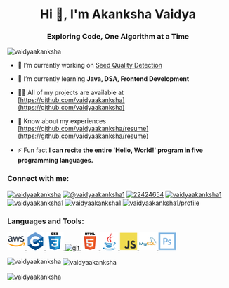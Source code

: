 <h1 align="center">Hi 👋, I'm Akanksha Vaidya</h1>
<h3 align="center">Exploring Code, One Algorithm at a Time</h3>

<p align="left"> <img src="https://komarev.com/ghpvc/?username=vaidyaakanksha&label=Profile%20views&color=0e75b6&style=flat" alt="vaidyaakanksha" /> </p>

- 🔭 I’m currently working on [Seed Quality Detection](https://github.com/vaidyaakanksha/seeddetection)

- 🌱 I’m currently learning **Java, DSA, Frontend Development**

- 👨‍💻 All of my projects are available at [https://github.com/vaidyaakanksha](https://github.com/vaidyaakanksha)

- 📄 Know about my experiences [https://github.com/vaidyaakanksha/resume](https://github.com/vaidyaakanksha/resume)

- ⚡ Fun fact **I can recite the entire 'Hello, World!' program in five programming languages.**

<h3 align="left">Connect with me:</h3>
<p align="left">
<a href="https://linkedin.com/in/vaidyaakanksha" target="blank"><img align="center" src="https://raw.githubusercontent.com/rahuldkjain/github-profile-readme-generator/master/src/images/icons/Social/linked-in-alt.svg" alt="vaidyaakanksha" height="30" width="40" /></a>
<a href="https://medium.com/@vaidyaakanksha1" target="blank"><img align="center" src="https://raw.githubusercontent.com/rahuldkjain/github-profile-readme-generator/master/src/images/icons/Social/medium.svg" alt="@vaidyaakanksha1" height="30" width="40" /></a>
<a href="https://www.codechef.com/users/22424654" target="blank"><img align="center" src="https://cdn.jsdelivr.net/npm/simple-icons@3.1.0/icons/codechef.svg" alt="22424654" height="30" width="40" /></a>
<a href="https://www.hackerrank.com/vaidyaakanksha1" target="blank"><img align="center" src="https://raw.githubusercontent.com/rahuldkjain/github-profile-readme-generator/master/src/images/icons/Social/hackerrank.svg" alt="vaidyaakanksha1" height="30" width="40" /></a>
<a href="https://codeforces.com/profile/vaidyaakanksha1" target="blank"><img align="center" src="https://raw.githubusercontent.com/rahuldkjain/github-profile-readme-generator/master/src/images/icons/Social/codeforces.svg" alt="vaidyaakanksha1" height="30" width="40" /></a>
<a href="https://www.leetcode.com/vaidyaakanksha1" target="blank"><img align="center" src="https://raw.githubusercontent.com/rahuldkjain/github-profile-readme-generator/master/src/images/icons/Social/leet-code.svg" alt="vaidyaakanksha1" height="30" width="40" /></a>
<a href="https://auth.geeksforgeeks.org/user/vaidyaakanksha1/profile" target="blank"><img align="center" src="https://raw.githubusercontent.com/rahuldkjain/github-profile-readme-generator/master/src/images/icons/Social/geeks-for-geeks.svg" alt="vaidyaakanksha1/profile" height="30" width="40" /></a>
</p>

<h3 align="left">Languages and Tools:</h3>
<p align="left"> <a href="https://aws.amazon.com" target="_blank" rel="noreferrer"> <img src="https://raw.githubusercontent.com/devicons/devicon/master/icons/amazonwebservices/amazonwebservices-original-wordmark.svg" alt="aws" width="40" height="40"/> </a> <a href="https://www.w3schools.com/cpp/" target="_blank" rel="noreferrer"> <img src="https://raw.githubusercontent.com/devicons/devicon/master/icons/cplusplus/cplusplus-original.svg" alt="cplusplus" width="40" height="40"/> </a> <a href="https://www.w3schools.com/css/" target="_blank" rel="noreferrer"> <img src="https://raw.githubusercontent.com/devicons/devicon/master/icons/css3/css3-original-wordmark.svg" alt="css3" width="40" height="40"/> </a> <a href="https://git-scm.com/" target="_blank" rel="noreferrer"> <img src="https://www.vectorlogo.zone/logos/git-scm/git-scm-icon.svg" alt="git" width="40" height="40"/> </a> <a href="https://www.w3.org/html/" target="_blank" rel="noreferrer"> <img src="https://raw.githubusercontent.com/devicons/devicon/master/icons/html5/html5-original-wordmark.svg" alt="html5" width="40" height="40"/> </a> <a href="https://www.java.com" target="_blank" rel="noreferrer"> <img src="https://raw.githubusercontent.com/devicons/devicon/master/icons/java/java-original.svg" alt="java" width="40" height="40"/> </a> <a href="https://developer.mozilla.org/en-US/docs/Web/JavaScript" target="_blank" rel="noreferrer"> <img src="https://raw.githubusercontent.com/devicons/devicon/master/icons/javascript/javascript-original.svg" alt="javascript" width="40" height="40"/> </a> <a href="https://www.mysql.com/" target="_blank" rel="noreferrer"> <img src="https://raw.githubusercontent.com/devicons/devicon/master/icons/mysql/mysql-original-wordmark.svg" alt="mysql" width="40" height="40"/> </a> <a href="https://www.photoshop.com/en" target="_blank" rel="noreferrer"> <img src="https://raw.githubusercontent.com/devicons/devicon/master/icons/photoshop/photoshop-line.svg" alt="photoshop" width="40" height="40"/> </a> </p>

<p><img align="left" src="https://github-readme-stats.vercel.app/api/top-langs?username=vaidyaakanksha&show_icons=true&locale=en&layout=compact" alt="vaidyaakanksha" /></p>

<p>&nbsp;<img align="center" src="https://github-readme-stats.vercel.app/api?username=vaidyaakanksha&show_icons=true&locale=en" alt="vaidyaakanksha" /></p>

<p><img align="center" src="https://github-readme-streak-stats.herokuapp.com/?user=vaidyaakanksha&" alt="vaidyaakanksha" /></p>
